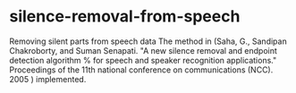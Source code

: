 # silence-removal-from-speech
Removing silent parts from speech data
The method in (Saha, G., Sandipan Chakroborty, and Suman Senapati. "A new silence removal and endpoint detection algorithm 
% for speech and speaker recognition applications." Proceedings of the 11th national conference on communications (NCC). 2005 ) implemented. 
